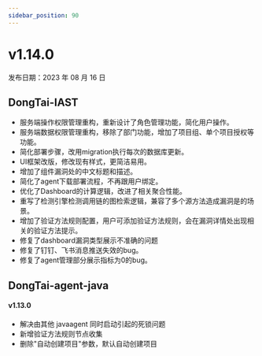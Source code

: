 ```yaml
---
sidebar_position: 90
---
```


# v1.14.0

发布日期：2023 年 08 月 16 日

## **DongTai-IAST**

* 服务端操作权限管理重构，重新设计了角色管理功能，简化用户操作。
* 服务端数据权限管理重构，移除了部门功能，增加了项目组、单个项目授权等功能。
* 简化部署步骤，改用migration执行每次的数据库更新。
* UI框架改版，修改现有样式，更简洁易用。
* 增加了组件漏洞处的中文标题和描述。
* 简化了agent下载部署流程，不再跟用户绑定。
* 优化了Dashboard的计算逻辑，改进了相关聚合性能。
* 重写了检测引擎检测调用链的图检索逻辑，兼容了多个源方法造成漏洞是的场景。
* 增加了验证方法规则配置，用户可添加验证方法规则，会在漏洞详情处出现相关的验证方法提示。
* 修复了dashboard漏洞类型展示不准确的问题
* 修复了钉钉、飞书消息推送失效的bug。
* 修复了agent管理部分展示指标为0的bug。


## **DongTai-agent-java**

#### v1.13.0

* 解决由其他 javaagent 同时启动引起的死锁问题
* 新增验证方法规则节点收集
* 删除"自动创建项目"参数，默认自动创建项目
